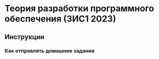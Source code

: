 # Теория разработки программного обеспечения (3ИС1 2023)

## Инструкции

### Как отправлять домашние задания